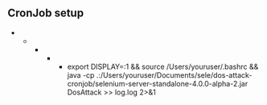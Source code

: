
## CronJob setup
* * * * * export DISPLAY=:1 && source /Users/youruser/.bashrc && java -cp .:/Users/youruser/Documents/sele/dos-attack-cronjob/selenium-server-standalone-4.0.0-alpha-2.jar DosAttack >> log.log 2>&1
